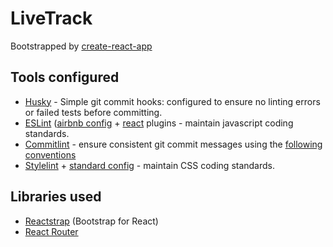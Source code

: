 # LiveTrack

Bootstrapped by [create-react-app](docs/CRA-README.md)

## Tools configured

- [Husky](https://github.com/typicode/husky) - Simple git commit hooks: configured to ensure no linting errors or failed tests before committing.
- [ESLint](https://eslint.org/) ([airbnb config](https://github.com/airbnb/javascript) + [react](https://github.com/yannickcr/eslint-plugin-react) plugins - maintain javascript coding standards.
- [Commitlint](https://github.com/marionebl/commitlint) - ensure consistent git commit messages using the [following conventions](https://gist.github.com/stephenparish/9941e89d80e2bc58a153)
- [Stylelint](https://github.com/stylelint/stylelint) + [standard config](https://github.com/stylelint/stylelint-config-standard) - maintain CSS coding standards.

## Libraries used

- [Reactstrap](https://reactstrap.github.io/) (Bootstrap for React)
- [React Router](https://reacttraining.com/react-router/)

